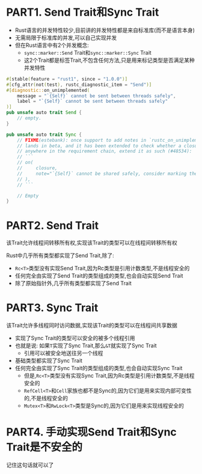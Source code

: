 # PART1. Send Trait和Sync Trait

- Rust语言的并发特性较少,目前讲的并发特性都是来自标准库(而不是语言本身)
- 无需局限于标准库的并发,可以自己实现并发
- 但在Rust语言中有2个并发概念:
  - `sync::marker::Send` Trait和`sync::marker::Sync` Trait
  - 这2个Trait都是标签Trait,不包含任何方法,只是用来标记类型是否满足某种并发特性

```rust
#[stable(feature = "rust1", since = "1.0.0")]
#[cfg_attr(not(test), rustc_diagnostic_item = "Send")]
#[diagnostic::on_unimplemented(
    message = "`{Self}` cannot be sent between threads safely",
    label = "`{Self}` cannot be sent between threads safely"
)]
pub unsafe auto trait Send {
    // empty.
}
```

```rust
pub unsafe auto trait Sync {
    // FIXME(estebank): once support to add notes in `rustc_on_unimplemented`
    // lands in beta, and it has been extended to check whether a closure is
    // anywhere in the requirement chain, extend it as such (#48534):
    // ```
    // on(
    //     closure,
    //     note="`{Self}` cannot be shared safely, consider marking the closure `move`"
    // ),
    // ```

    // Empty
}
```

# PART2. Send Trait

该Trait允许线程间转移所有权,实现该Trait的类型可以在线程间转移所有权

Rust中几乎所有类型都实现了Send Trait,除了:

- `Rc<T>`类型没有实现Send Trait,因为Rc<T>类型是引用计数类型,不是线程安全的
- 任何完全由实现了Send Trait的类型组成的类型,也会自动实现Send Trait
- 除了原始指针外,几乎所有类型都实现了Send Trait

# PART3. Sync Trait

该Trait允许多线程同时访问数据,实现该Trait的类型可以在线程间共享数据

- 实现了Sync Trait的类型可以安全的被多个线程引用
- 也就是说: 如果`T`实现了Sync Trait,那么`&T`就实现了Sync Trait
  - 引用可以被安全地送往另一个线程
- 基础类型都实现了Sync Trait
- 任何完全由实现了Sync Trait的类型组成的类型,也会自动实现Sync Trait
  - 但是,`Rc<T>`类型没有实现Sync Trait,因为Rc<T>类型是引用计数类型,不是线程安全的
  - `RefCell<T>`和`Cell`家族也都不是Sync的,因为它们是用来实现内部可变性的,不是线程安全的
  - `Mutex<T>`和`RwLock<T>`类型是Sync的,因为它们是用来实现线程安全的

# PART4. 手动实现Send Trait和Sync Trait是不安全的

记住这句话就可以了